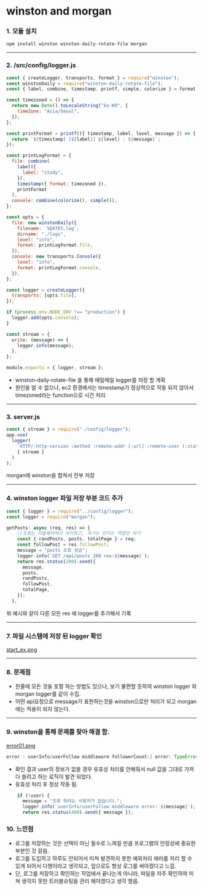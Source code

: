 # winston and morgan

### 1. 모듈 설치

```jsx
npm install winston winston-daily-rotate-file morgan
```

---

### 2. /src/config/logger.js

```jsx
const { createLogger, transports, format } = require("winston");
const winstonDaily = require("winston-daily-rotate-file");
const { label, combine, timestamp, printf, simple, colorize } = format;

const timezoned = () => {
  return new Date().toLocaleString("ko-KR", {
    timeZone: "Asia/Seoul",
  });
};

const printFormat = printf(({ timestamp, label, level, message }) => {
  return `${timestamp} [${label}] ${level} : ${message}`;
});

const printLogFormat = {
  file: combine(
    label({
      label: "study",
    }),
    timestamp({ format: timezoned }),
    printFormat
  ),
  console: combine(colorize(), simple()),
};

const opts = {
  file: new winstonDaily({
    filename: `%DATE%.log`,
    dirname: "./logs",
    level: "info",
    format: printLogFormat.file,
  }),
  console: new transports.Console({
    level: "info",
    format: printLogFormat.console,
  }),
};

const logger = createLogger({
  transports: [opts.file],
});

if (process.env.NODE_ENV !== "production") {
  logger.add(opts.console);
}

const stream = {
  write: (message) => {
    logger.info(message);
  },
};

module.exports = { logger, stream };
```

- winston-daily-rotate-file 을 통해 매일매일 logger를 저장 할 계획
- 원인을 알 수 없으나, ec2 환경에서는 timestamp가 정상적으로 작동 되지 않아서 timezoned라는 function으로 시간 처리

---

### 3. server.js

```jsx
const { stream } = require("./config/logger");
app.use(
  logger(
    `HTTP/:http-version :method :remote-addr [:url] :remote-user (:status) [:res[content-length]] [:referrer // :user-agent] [:response-time ms] `,
    { stream }
  )
);
```

morgan에 winston을 합쳐서 전부 저장

---

### 4. winston logger 파일 저장 부분 코드 추가

```jsx
const { logger } = require("../config/logger");
const logger = require("morgan");

getPosts: async (req, res) => {
    //조회는 미들웨어에서 처리하고, 여기는 던지는 역할만 하기
    const { randPosts, posts, totalPage } = req;
    const followPost = res.followPost;
    message = "posts 조회 성공";
    logger.info(`GET /api/posts 200 res:${message}`);
    return res.status(200).send({
      message,
      posts,
      randPosts,
      followPost,
      totalPage,
    });
  },
```

위 예시와 같이 다른 모든 res 에 logger를 추가해서 기록

---

### 7. 파일 시스템에 저장 된 logger 확인

[start_ex.png](./start_ex.png)

---

### 8. 문제점

- 한줄에 모든 것을 포함 하는 방법도 있으나, 보기 불편할 듯하여 winston logger 와 morgan logger를 같이 수집.
- 어떤 api요청으로 message가 표현하는것을 winston으로만 처리가 되고 morgan에는 적용이 되지 않는다.

---

### 9. winston을 통해 문제를 찾아 해결 함.

[error01.png](./error01.png)

```jsx
error : userInfo/userFollow middleware followerCount:2 error: TypeError: Cannot set property 'followerCount' of null
```

- 확인 결과 user의 정보가 없을 경우 유효성 처리를 안해줘서 null 값을 그대로 가져다 쓸려고 하는 로직이 발견 되었다.
- 유효성 처리 후 정상 작동 됨.

```jsx
    if (!user) {
      message = "조회 하려는 사용자가 없습니다.";
      logger.info(`userInfo/userFollow middleware error: ${message}`);
      return res.status(400).send({ message });
```

### 10. 느낀점

- 로그를 저장하는 것은 선택이 아닌 필수로 느껴질 만큼 프로그램의 안정성에 중요한 부분인 것 같음.
- 로그를 도입하고 하루도 안되어서 미쳐 발견하지 못한 예외처리 에러를 처리 할 수 있게 되어서 다행이라고 생각되고, 앞으로도 항상 로그를 써야겠다고 느낌.
- 단, 로그를 저장하고 확인하는 작업에서 끝나는게 아니라, 파일을 자주 확인하여 미쳐 생각지 못한 트러블슈팅을 관리 해야겠다고 생각 했음.
